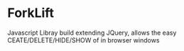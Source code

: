 # ForkLift
Javascript Libray build extending JQuery, allows the easy CEATE/DELETE/HIDE/SHOW of in browser windows
